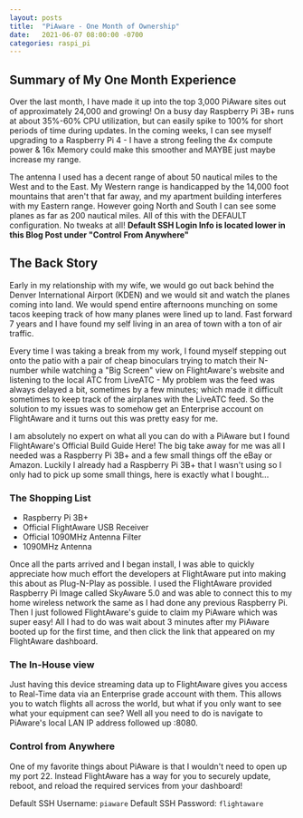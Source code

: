 ```yaml
---
layout: posts
title:  "PiAware - One Month of Ownership"
date:   2021-06-07 08:00:00 -0700
categories: raspi_pi
---
```

## Summary of My One Month Experience

Over the last month, I have made it up into the top 3,000 PiAware sites out of approximately 24,000 and growing!
On a busy day Raspberry Pi 3B+ runs at about 35%-60% CPU utilization, but can easily spike to 100% for short periods of time during updates.
In the coming weeks, I can see myself upgrading to a Raspberry Pi 4 - I have a strong feeling the 4x compute power & 16x Memory could make this smoother and MAYBE just maybe increase my range.

The antenna I used has a decent range of about 50 nautical miles to the West and to the East. My Western range is handicapped by the 14,000 foot mountains that aren't that far away, and my apartment building interferes with my Eastern range. However going North and South I can see some planes as far as 200 nautical miles. All of this with the DEFAULT configuration. No tweaks at all! **Default SSH Login Info is located lower in this Blog Post under "Control From Anywhere"**

## The Back Story

Early in my relationship with my wife, we would go out back behind the Denver International Airport (KDEN) and we would sit and watch the planes coming into land. We would spend entire afternoons munching on some tacos keeping track of how many planes were lined up to land. Fast forward 7 years and I have found my self living in an area of town with a ton of air traffic.

Every time I was taking a break from my work, I found myself stepping out onto the patio with a pair of cheap binoculars trying to match their N-number while watching a "Big Screen" view on FlightAware's website and listening to the local ATC from LiveATC - My problem was the feed was always delayed a bit, sometimes by a few minutes; which made it difficult sometimes to keep track of the airplanes with the LiveATC feed. So the solution to my issues was to somehow get an Enterprise account on FlightAware and it turns out this was pretty easy for me.

I am absolutely no expert on what all you can do with a PiAware but I found FlightAware's Official Build Guide Here! The big take away for me was all I needed was a Raspberry Pi 3B+ and a few small things off the eBay or Amazon. Luckily I already had a Raspberry Pi 3B+ that I wasn't using so I only had to pick up some small things, here is exactly what I bought...

### The Shopping List

- Raspberry Pi 3B+
- Official FlightAware USB Receiver
- Official 1090MHz Antenna Filter
- 1090MHz Antenna

Once all the parts arrived and I began install, I was able to quickly appreciate how much effort the developers at FlightAware put into making this about as Plug-N-Play as possible. I used the FlightAware provided Raspberry Pi Image called SkyAware 5.0 and was able to connect this to my home wireless network the same as I had done any previous Raspberry Pi.
Then I just followed FlightAware's guide to claim my PiAware which was super easy! All I had to do was wait about 3 minutes after my PiAware booted up for the first time, and then click the link that appeared on my FlightAware dashboard.

### The In-House view

Just having this device streaming data up to FlightAware gives you access to Real-Time data via an Enterprise grade account with them. This allows you to watch flights all across the world, but what if you only want to see what your equipment can see? Well all you need to do is navigate to PiAware's local LAN IP address followed up :8080.

### Control from Anywhere

One of my favorite things about PiAware is that I wouldn't need to open up my port 22. Instead FlightAware has a way for you to securely update, reboot, and reload the required services from your dashboard!

Default SSH Username: ```piaware```
Default SSH Password: ```flightaware```
